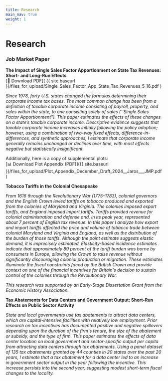 ```yaml
---
title: Research
main_nav: true
weight: 1
---
```


# Research

### Job Market Paper

**The Impact of Single Sales Factor Apportionment on State Tax Revenues: Short- and Long-Run Effects**  
[📄 Download PDF]( {{ site.baseurl }}/files_for_upload/Single_Sales_Factor_App_State_Tax_Revenues_5_16.pdf )

<p><em>Since 1978, forty U.S. states changed the formulas determining their corporate income tax bases. The most common change has been from a definition of taxable corporate income consisting of payroll, property, and sales within the state, to one consisting solely of sales (``Single Sales Factor Apportionment"). This paper estimates the effects of these changes on a state’s taxable corporate income. Descriptive evidence suggests that taxable corporate income increases initially following the policy adoption; however, using a combination of two-way fixed effects, difference-in-differences, and synthetic approaches, I estimate that corporate income generally remains unchanged or declines over time, with most effects negative but statistically insignificant.</em></p>

Additionally, here is a copy of supplemental plots:  
[📊 Download Plot Appendix (PDF)]({{ site.baseurl }}/files_for_upload/Plot_Appendix_December_Draft_2024__Jaros___JMP.pdf)


**Tobacco Tariffs in the Colonial Chesapeake**  
<p><em>From 1616 through the Revolutionary War (1775–1783), colonial governors and the English Crown levied tariffs on tobacco produced and exported from the colonies of Maryland and Virginia. The colonies imposed export tariffs, and England imposed import tariffs. Tariffs provided revenue for colonial administration and defense and, in its peak year, represented about 7 percent of English tax revenue. In this paper I analyze how export and import tariffs affected the price and volume of tobacco trade between colonial Maryland and Virginia and England, as well as the distribution of the burden of those tariffs. Although the point estimate suggests elastic demand, it is imprecisely estimated. Elasticity-based incidence estimates indicate that approximately 89 percent of the tariff burden was borne by consumers in Europe, allowing the Crown to raise revenue without significantly discouraging colonial production or migration. These estimates illuminate the fiscal constraints faced by the British Crown and provide context on one of the financial incentives for Britain's decision to sustain control of the colonies through the Revolutionary War.</em></p>
<p><em>This research was supported by an Early-Stage Dissertation Grant from the Economic History Association.</em></p>


**Tax Abatements for Data Centers and Government Output: Short-Run Effects on Public Sector Activity**
<p><em>State and local governments use tax abatements to attract data centers, which are capital-intensive facilities with relatively low employment. Prior research on tax incentives has documented positive and negative spillovers depending upon the duration of the firm's tenure, the size of the abatement or subsidy, and the type of firm. This paper estimates the effects of data center location on local government and sector-specific output per capita from attracting data centers through tax abatements. Using a panel dataset of 135 tax abatements granted by 44 counties in 20 states over the past 20 years, I estimate that a tax abatement for a data center led to an increase in government sector output in the year following the incentive. This increase persists into the second year, suggesting modest short-term fiscal changes to the locality.</em></p>
